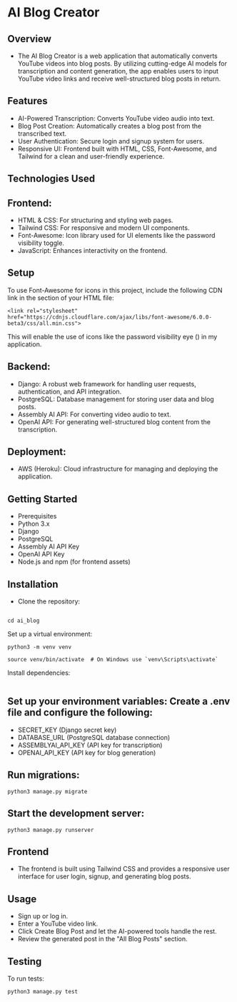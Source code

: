 # AI Blog Creator
## Overview
* The AI Blog Creator is a web application that automatically converts YouTube videos into blog posts. By utilizing cutting-edge AI models for transcription and content generation, the app enables users to input YouTube video links and receive well-structured blog posts in return.

## Features
* AI-Powered Transcription: Converts YouTube video audio into text.
* Blog Post Creation: Automatically creates a blog post from the transcribed text.
* User Authentication: Secure login and signup system for users.
* Responsive UI: Frontend built with HTML, CSS, Font-Awesome, and Tailwind for a clean and user-friendly experience.

## Technologies Used
## Frontend:
* HTML & CSS: For structuring and styling web pages.
* Tailwind CSS: For responsive and modern UI components.
* Font-Awesome: Icon library used for UI elements like the password visibility toggle.
* JavaScript: Enhances interactivity on the frontend.

## Setup
To use Font-Awesome for icons in this project, include the following CDN link in the <head> section of your HTML file:
```
<link rel="stylesheet" href="https://cdnjs.cloudflare.com/ajax/libs/font-awesome/6.0.0-beta3/css/all.min.css">
```
This will enable the use of icons like the password visibility eye (<i class="fas fa-eye"></i>) in my application.

## Backend:
* Django: A robust web framework for handling user requests, authentication, and API integration.
* PostgreSQL: Database management for storing user data and blog posts.
* Assembly AI API: For converting video audio to text.
* OpenAI API: For generating well-structured blog content from the transcription.

## Deployment:
* AWS (Heroku): Cloud infrastructure for managing and deploying the application.

## Getting Started
* Prerequisites
* Python 3.x
* Django
* PostgreSQL 
* Assembly AI API Key
* OpenAI API Key
* Node.js and npm (for frontend assets)

## Installation
* Clone the repository:
```git clone https://github.com/Likeness30/AI_blog.git
```
```
cd ai_blog
```
Set up a virtual environment:
```
python3 -m venv venv
```
```
source venv/bin/activate  # On Windows use `venv\Scripts\activate`
```

Install dependencies:

```pip install -r requirements.txt
```
## Set up your environment variables: Create a .env file and configure the following:

* SECRET_KEY (Django secret key)
* DATABASE_URL (PostgreSQL database connection)
* ASSEMBLYAI_API_KEY (API key for transcription)
* OPENAI_API_KEY (API key for blog generation)


## Run migrations:
```
python3 manage.py migrate
```
## Start the development server:
```
python3 manage.py runserver
```
## Frontend
* The frontend is built using Tailwind CSS and provides a responsive user interface for user login, signup, and generating blog posts.

## Usage
* Sign up or log in.
* Enter a YouTube video link.
* Click Create Blog Post and let the AI-powered tools handle the rest.
* Review the generated post in the "All Blog Posts" section.

## Testing
To run tests:
```
python3 manage.py test
```

